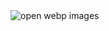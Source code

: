 <img src="https://i.allthepics.net/2024/08/05/open-webp-images.jpg" alt="open webp images" border="0">
